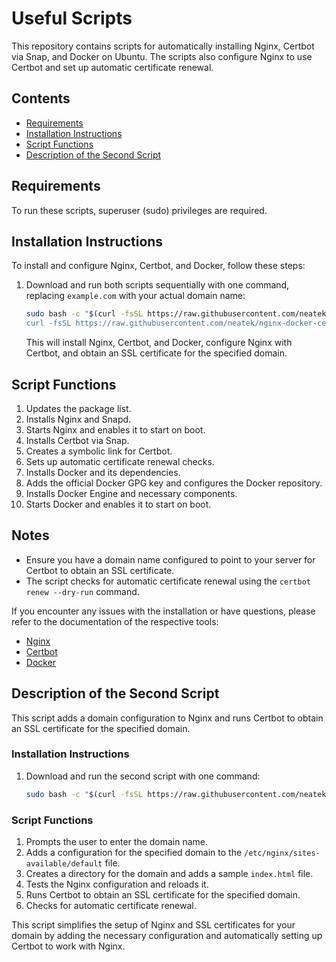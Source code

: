 # Useful Scripts

This repository contains scripts for automatically installing Nginx, Certbot via Snap, and Docker on Ubuntu. The scripts also configure Nginx to use Certbot and set up automatic certificate renewal.

## Contents

- [Requirements](#requirements)
- [Installation Instructions](#installation-instructions)
- [Script Functions](#script-functions)
- [Description of the Second Script](#description-of-the-second-script)

## Requirements

To run these scripts, superuser (sudo) privileges are required.

## Installation Instructions

To install and configure Nginx, Certbot, and Docker, follow these steps:

1. Download and run both scripts sequentially with one command, replacing `example.com` with your actual domain name:

    ```bash
    sudo bash -c "$(curl -fsSL https://raw.githubusercontent.com/neatek/nginx-docker-certbot/main/install.sh) && \
    curl -fsSL https://raw.githubusercontent.com/neatek/nginx-docker-certbot/main/setup_domain.sh | sudo bash -s -- example.com"
    ```

    This will install Nginx, Certbot, and Docker, configure Nginx with Certbot, and obtain an SSL certificate for the specified domain.

## Script Functions

1. Updates the package list.
2. Installs Nginx and Snapd.
3. Starts Nginx and enables it to start on boot.
4. Installs Certbot via Snap.
5. Creates a symbolic link for Certbot.
6. Sets up automatic certificate renewal checks.
7. Installs Docker and its dependencies.
8. Adds the official Docker GPG key and configures the Docker repository.
9. Installs Docker Engine and necessary components.
10. Starts Docker and enables it to start on boot.

## Notes

- Ensure you have a domain name configured to point to your server for Certbot to obtain an SSL certificate.
- The script checks for automatic certificate renewal using the `certbot renew --dry-run` command.

If you encounter any issues with the installation or have questions, please refer to the documentation of the respective tools:

- [Nginx](https://nginx.org/en/docs/)
- [Certbot](https://certbot.eff.org/docs/)
- [Docker](https://docs.docker.com/)

## Description of the Second Script

This script adds a domain configuration to Nginx and runs Certbot to obtain an SSL certificate for the specified domain.

### Installation Instructions

1. Download and run the second script with one command:

    ```bash
    sudo bash -c "$(curl -fsSL https://raw.githubusercontent.com/neatek/nginx-docker-certbot/main/setup_domain.sh)"
    ```

### Script Functions

1. Prompts the user to enter the domain name.
2. Adds a configuration for the specified domain to the `/etc/nginx/sites-available/default` file.
3. Creates a directory for the domain and adds a sample `index.html` file.
4. Tests the Nginx configuration and reloads it.
5. Runs Certbot to obtain an SSL certificate for the specified domain.
6. Checks for automatic certificate renewal.

This script simplifies the setup of Nginx and SSL certificates for your domain by adding the necessary configuration and automatically setting up Certbot to work with Nginx.
